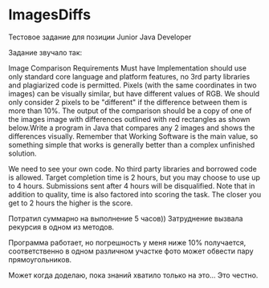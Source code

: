 # ImagesDiffs

Тестовое задание для позиции Junior Java Developer

Задание звучало так:

Image Comparison Requirements
Must have
Implementation should use only standard core language and platform features, no 3rd party libraries and plagiarized code is permitted.
Pixels (with the same coordinates in two images) can be visually similar, but have different values of RGB. We should only consider 2 pixels to be "different" if the difference between them is more than 10%.
The output of the comparison should be a copy of one of the images image with differences outlined with red rectangles as shown below.Write a program in Java that compares any 2 images and shows the differences visually. Remember that Working Software is the main value, so something simple that works is generally better than a complex unfinished solution.


We need to see your own code. No third party libraries and borrowed code is allowed.
Target completion time is 2 hours, but you may choose to use up to 4 hours. Submissions sent after 4 hours will be disqualified. Note that in addition to quality, time is also factored into scoring the task. The closer you get to 2 hours the higher is the score. 


Потратил суммарно на выполнение 5 часов)) Затруднение вызвала рекурсия в одном из методов. 

Программа работает, но погрешность у меня ниже 10% получается, соответственно в одном различном участке фото может обвести пару прямоугольников.

Может когда доделаю, пока знаний хватило только на это... Это честно.
